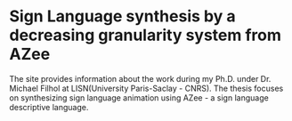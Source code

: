 # Sign Language synthesis by a decreasing granularity system from AZee

The site provides information about the work during my Ph.D. under Dr. Michael Filhol at LISN(University Paris-Saclay - CNRS). The thesis focuses on synthesizing sign language animation using AZee - a sign language descriptive language.
